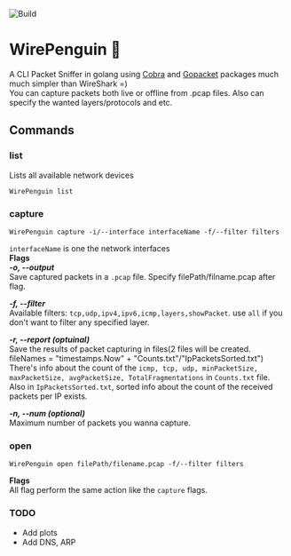 ![Build](https://github.com/pwdz/WirePenguin/workflows/Build/badge.svg)
# WirePenguin 🐧
A CLI Packet Sniffer in golang using [Cobra](https://github.com/spf13/cobra) and [Gopacket](https://github.com/google/gopacket) packages much much simpler than WireShark =)  
You can capture packets both live or offline from .pcap files. Also can specify the wanted layers/protocols and etc.  

## Commands  

### list  
Lists all available network devices  
```
WirePenguin list
```  

### capture  
```
WirePenguin capture -i/--interface interfaceName -f/--filter filters
```  
`interfaceName` is one the network interfaces    
**Flags**  
***-o, --output***   
        Save captured packets in a `.pcap` file. Specify filePath/filname.pcap after flag.    
          
***-f, --filter***   
        Available filters: `tcp,udp,ipv4,ipv6,icmp,layers,showPacket`. use `all` if you don't want to filter any specified layer.  
          
***-r, --report  (optuinal)***   
        Save the results of packet capturing in files(2 files will be created. fileNames = "timestamps.Now" + "Counts.txt"/"IpPacketsSorted.txt")  
        There's info about the count of the `icmp, tcp, udp, minPacketSize, maxPacketSize, avgPacketSize, TotalFragmentations` in `Counts.txt` file.  
        Also in `IpPacketsSorted.txt`, sorted info about the count of the received packets per IP exists.   
          
***-n, --num (optional)***    
        Maximum number of packets you wanna capture.  
          
### open  
```
WirePenguin open filePath/filename.pcap -f/--filter filters
```  
**Flags**    
All flag perform the same action like the `capture` flags.

  
  ### TODO
  - Add plots
  - Add DNS, ARP
